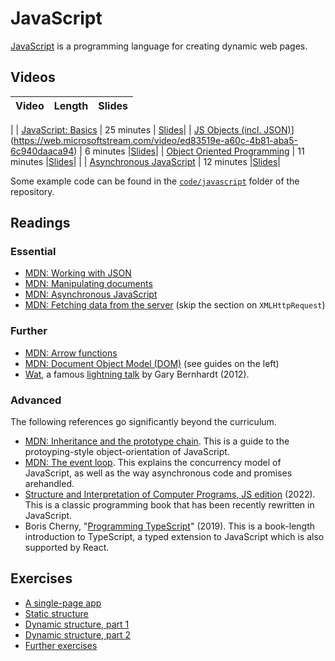 #  JavaScript

[JavaScript](https://developer.mozilla.org/en-US/docs/Web/JavaScript) is a programming language for creating dynamic web pages.


## Videos

| Video | Length | Slides |
|-------|-------:|--------|
| 
| [JavaScript: Basics](https://web.microsoftstream.com/video/330cf916-2534-4254-ad76-9ec3632b86de) | 25 minutes | [Slides](https://uob-my.sharepoint.com/:b:/g/personal/me17847_bristol_ac_uk/EfidO6rhwlhPs_AZSgBCH18BJ6eR1Zz4mIOpcbAiYxPpTQ?e=7KrHSL)|
| [JS Objects (incl. JSON)]([)](https://web.microsoftstream.com/video/ed83519e-a60c-4b81-aba5-6c940daaca94) | 6 minutes |[Slides](https://uob-my.sharepoint.com/:b:/g/personal/me17847_bristol_ac_uk/EYtHZ1I7R3BLgZdjTgvO_lQB5SMzb6CbIX1XIUBIYyPd7Q?e=QQUJY1)|
| [Object Oriented Programming](https://web.microsoftstream.com/video/176400ab-6bd8-40cb-999a-8e7bfdc7ee3e) | 11 minutes |[Slides](https://uob-my.sharepoint.com/:b:/g/personal/me17847_bristol_ac_uk/EXKvkOEwbmBNpw9Cmx8iiwUBkFJ1fv8t_qK8shkrVBsQtQ?e=hCMG3L)|
| 
| [Asynchronous JavaScript](https://web.microsoftstream.com/video/049c0b63-181f-4c08-bf3e-59ac55b46589) | 12 minutes |[Slides](https://uob-my.sharepoint.com/:b:/g/personal/me17847_bristol_ac_uk/ERxtlsuDqslLtKOvIPCkxPwBWjsg85cJjoQIp6JdKeXUuA?e=Fm1PiJ)|

Some example code can be found in the
[`code/javascript`](https://github.com/cs-uob/COMS10012/tree/master/code/javascript)
folder of the repository.

## Readings

### Essential

* [MDN: Working with JSON](https://developer.mozilla.org/en-US/docs/Learn/JavaScript/Objects/JSON)
* [MDN: Manipulating documents](https://developer.mozilla.org/en-US/docs/Learn/JavaScript/Client-side_web_APIs/Manipulating_documents)
* [MDN: Asynchronous JavaScript](https://developer.mozilla.org/en-US/docs/Learn/JavaScript/Asynchronous/)
* [MDN: Fetching data from the server](https://developer.mozilla.org/en-US/docs/Learn/JavaScript/Client-side_web_APIs/Fetching_data) (skip the section on `XMLHttpRequest`)

### Further

* [MDN: Arrow functions](https://developer.mozilla.org/en-US/docs/Web/JavaScript/Reference/Functions/Arrow_functions)
* [MDN: Document Object Model (DOM)](https://developer.mozilla.org/en-US/docs/Web/API/Document_Object_Model) (see guides on the left)
* [Wat](https://www.destroyallsoftware.com/talks/wat), a famous [lightning
  talk](https://en.wikipedia.org/wiki/Lightning_talk) by Gary Bernhardt (2012).

### Advanced

The following references go significantly beyond the curriculum.

* [MDN: Inheritance and the prototype chain](https://developer.mozilla.org/en-US/docs/Web/JavaScript/Inheritance_and_the_prototype_chain). This is a guide to the protoyping-style object-orientation of JavaScript.
* [MDN: The event loop](https://developer.mozilla.org/en-US/docs/Web/JavaScript/EventLoop). This explains the concurrency model of JavaScript, as well as the way asynchronous code and promises arehandled.
* [Structure and Interpretation of Computer Programs, JS edition](https://sourceacademy.org/sicpjs/) (2022). This is a classic programming book that has been recently rewritten in JavaScript.
* Boris Cherny, "[Programming TypeScript](https://bris.on.worldcat.org/oclc/1099253345)" (2019). This is a book-length introduction to TypeScript, a typed extension to JavaScript which is also supported by React.


## Exercises

 - [A single-page app](./single.md)
 - [Static structure](./static.md)
 - [Dynamic structure, part 1](./dynamic1.md)
 - [Dynamic structure, part 2](./dynamic2.md)
 - [Further exercises](./exercises.md)
